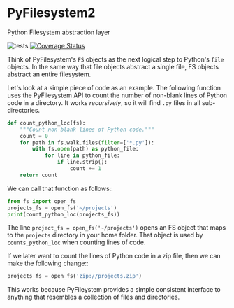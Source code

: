 PyFilesystem2
=============

Python Filesystem abstraction layer

![tests](https://travis-ci.org/PyFilesystem/pyfilesystem2.svg?branch=master) [![Coverage Status](https://coveralls.io/repos/github/PyFilesystem/pyfilesystem2/badge.svg)](https://coveralls.io/github/PyFilesystem/pyfilesystem2)

Think of PyFilesystem's ``FS`` objects as the next logical step to
Python's ``file`` objects. In the same way that file objects abstract a
single file, FS objects abstract an entire filesystem.

Let's look at a simple piece of code as an example. The following function uses the PyFilesystem API to count the number of non-blank lines of Python code in a directory. It works *recursively*, so it will find ``.py`` files in all sub-directories.

```python
def count_python_loc(fs):
    """Count non-blank lines of Python code."""
    count = 0
    for path in fs.walk.files(filter=['*.py']):
        with fs.open(path) as python_file:
            for line in python_file:
                if line.strip():
                    count += 1
    return count
```

We can call that function as follows::

```python
from fs import open_fs
projects_fs = open_fs('~/projects')
print(count_python_loc(projects_fs))
```

The line ``project_fs = open_fs('~/projects')`` opens an FS object that maps to the ``projects`` directory in your home folder. That object is used by ``counts_python_loc`` when counting lines of code.

If we later want to count the lines of Python code in a zip file, then we can make the following change::

```python
projects_fs = open_fs('zip://projects.zip')
```

This works because PyFileystem provides a simple consistent interface to anything that resembles a collection of files and directories.


